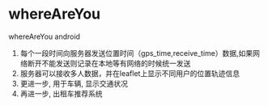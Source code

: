 # whereAreYou
whereAreYou android  
1. 每个一段时间向服务器发送位置时间（gps_time,receive_time）数据,如果网络断开不能发送则记录在本地等有网络的时候统一发送  
2. 服务器可以接收多人数据，并在leaflet上显示不同用户的位置轨迹信息  
3. 更进一步, 用于车辆, 显示交通状况  
4. 再进一步, 出租车推荐系统
